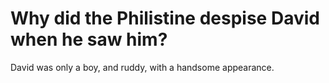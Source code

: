 # Why did the Philistine despise David when he saw him?

David was only a boy, and ruddy, with a handsome appearance.
